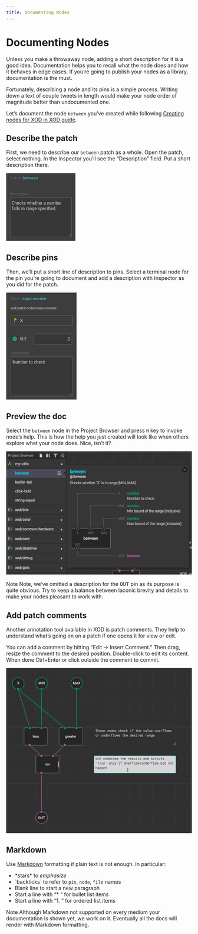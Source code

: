 ```yaml
---
title: Documenting Nodes
---
```


# Documenting Nodes

Unless you make a throwaway node, adding a short description for it is a good
idea. Documentation helps you to recall what the node does and how it behaves in
edge cases. If you’re going to publish your nodes as a library, documentation is
the must.

Fortunately, describing a node and its pins is a simple process. Writing down a
text of couple tweets in length would make your node order of magnitude better
than undocumented one.

Let’s document the node `between` you’ve created while following
[Creating nodes for XOD in XOD guide](../nodes-for-xod-in-xod/).

## Describe the patch

First, we need to describe our `between` patch as a whole. Open the patch,
select nothing. In the Inspector you’ll see the “Description” field. Put a short
description there.

![Patch description](./patch-description.inspector.png)

## Describe pins

Then, we’ll put a short line of description to pins. Select a terminal node for
the pin you’re going to document and add a description with Inspector as you did
for the patch.

![Pin description](./pin-description.inspector.png)

## Preview the doc

Select the `between` node in the Project Browser and press `H` key to invoke
node’s help. This is how the help you just created will look like when others
explore what your node does. Nice, isn’t it?

![Node help](./help.png)

<div class="ui segment note">
<span class="ui ribbon label">Note</span>
Note, we’ve omitted a description for the <tt>OUT</tt> pin as its purpose is
quite obvious. Try to keep a balance between laconic brevity and details to
make your nodes pleasant to work with.
</div>

## Add patch comments

Another annotation tool available in XOD is patch comments. They help to
understand what’s going on on a patch if one opens it for view or edit.

You can add a comment by hitting “Edit → Insert Comment.” Then drag, resize the
comment to the desired position. Double-click to edit its content. When done
Ctrl+Enter or click outside the comment to commit.

![Comments](./comments.patch.png)

## Markdown

Use [Markdown](https://en.wikipedia.org/wiki/Markdown) formatting if plain text
is not enough. In particular:

- \*stars\* to _emphasize_
- \`backticks\` to refer to `pin`, `node`, `file` names
- Blank line to start a new paragraph
- Start a line with “\* ” for bullet list items
- Start a line with “1. ” for ordered list items

<div class="ui segment note">
<span class="ui ribbon label">Note</span>
Although Markdown not supported on every medium your documentation is shown
yet, we work on it. Eventually all the docs will render with Markdown
formatting.
</div>
